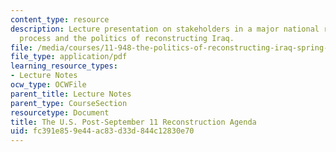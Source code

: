 ```yaml
---
content_type: resource
description: Lecture presentation on stakeholders in a major national reconstruction
  process and the politics of reconstructing Iraq.
file: /media/courses/11-948-the-politics-of-reconstructing-iraq-spring-2005/fc391e859e44ac83d33d844c12830e70_lect4.pdf
file_type: application/pdf
learning_resource_types:
- Lecture Notes
ocw_type: OCWFile
parent_title: Lecture Notes
parent_type: CourseSection
resourcetype: Document
title: The U.S. Post-September 11 Reconstruction Agenda
uid: fc391e85-9e44-ac83-d33d-844c12830e70
---
```

